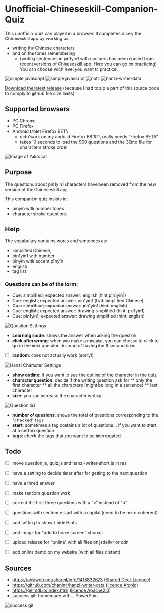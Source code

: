 # Unofficial-Chineseskill-Companion-Quiz
This unofficial quiz can played in a browser. It completes nicely the Chineseskill app by working on:
* writing the Chinese characters
* and on the tones remembering 
  * (writing sentences in pin1yin1 with numbers has been erased from recent versions of Chineseskill app. Here you can go on practicing)
You can choose wich level you want to practice.

![simple javascript](https://img.shields.io/badge/javascript-simple-blue) ![simple javascript](https://img.shields.io/badge/material%20design-lite-ff69b4) ![noto](https://img.shields.io/badge/Noto-font-orange) ![hanzi-writer-data](https://img.shields.io/badge/Hanzi%20Writer-data-green)

[Download the latest release](https://github.com/fxpar/Unofficial-Chineseskill-Companion-Quiz/releases)
(because I had to zip a part of this source code to comply to github file size limits)

## Supported browsers
* PC Chrome
* PC Firefox
* Android tablet Firefox BETA 
  * didn'work on my android Firefox 68.10.1, really needs "Firefox BETA"
  * takes 10 seconds to load the 900 questions and the 30mo file for characters stroke order

![Image of Yaktocat](https://github.com/fxpar/Unofficial-Chineseskill-Companion-Quiz/blob/master/screenshots/screen_20200726_134536.png)


## Purpose
The questions about pin1yin1 characters have been removed from the new version of the Chineseskill app. 

This companion quiz insists in:
* pinyin with number tones
* character stroke questions

## Help
The vocabulary contains words and sentences as:
* simplified Chinese, 
* pin1yin1 with number
* pinyin with accent pīnyīn
* english
* tag list

### Questions can be of the form:
* Cue: simplified; expected answer: english (hint:pin1yin1)
* Cue: english; expected answer: pin1yin1 (hint:simplified Chinese)
* Cue: simplified; expected answer: pin1yin1 (hint: english)
* Cue: english; expected answer: drawing simplified (hint: pin1yin1)
* Cue: pin1yin1; expected answer: drawing simplified (hint: english)

![Question Settings](/screenshots/questionSettings.png)

* **Learning mode**: shows the answer when asking the question
* **click after wrong**: when you make a mistake, you can choose to click to go to the next question, instead of having the 5 second timer
* [ ] **random**: does not actually work (sorry!)


![Hanzi Character Settings](/screenshots/hanziCharacterSettings.png)

* **show outline**: if you want to see the outline of the character in the quiz
* **character question**: decide if the writing question ask for
** only the first character
** all the characters (might be long in a sentence)
** last character
* **size**: you can increase the character writing

![Question list](/screenshots/questions.png)

* **number of quesions**: shows the total of questions corresponding to the "checked" tags
* **start**: sometimes a tag contains a lot of questions... if you want to start at a certain question
* **tags**: check the tags that you want to be interrogated

## Todo
* [ ] move question.js, quiz.js and hanzi-writer-short.js in res
* [ ] have a setting to decide timer after for getting to the next question
* [ ] have a timed answer
* [ ] make random question work
* [ ] correct the first three questions with a "v" instead of "ü"
* [ ] questions with sentence start with a capital (need to be more coherent)
* [ ] add setting to show / hide Hints
* [ ] add image for "add to home screen" shorcut
* [ ] upload release for "online" with all files on jsdelivr or cdn
* [ ] add online demo on my website (with all files distant)


## Sources
* https://ankiweb.net/shared/info/1418832623 ([Shared Deck Licence](https://ankiweb.net/account/terms))
* https://github.com/chanind/hanzi-writer-data ([licence Arphic](https://github.com/chanind/hanzi-writer-data/blob/master/ARPHICPL.TXT))
* https://getmdl.io/index.html ([licence Apache2.0](https://github.com/google/material-design-lite/blob/mdl-1.x/LICENSE))
* success gif: homemade with... PowerPoint

![success gif](/res/images/JquizAnimationSuccessMoyenStandard.gif)

